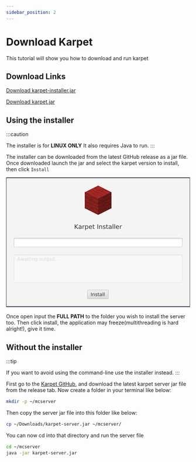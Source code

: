 ```yaml
---
sidebar_position: 2
---
```


# Download Karpet
This tutorial will show you how to download and run karpet


## Download Links
<a class="button button--secondary button--lg" href="https://github.com/Interfiber/Karpet/releases/download/alpha-0.0.1/karpet_installer.zip">Download karpet-installer.jar</a>
<p></p>
<a class="button button--secondary button--lg" href="https://github.com/Interfiber/Karpet/releases/download/alpha-0.0.1/karpet-server-0.0.1.jar">Download karpet.jar</a>

## Using the installer
:::caution

The installer is for **LINUX ONLY**
It also requires Java to run.
:::

The installer can be downloaded from the latest GitHub release as a jar file.
Once downloaded launch the jar and select the karpet version to install, then click ```Install```

![Karpet installer](/img/installer.png)

Once open input the **FULL PATH** to the folder you wish to install the server too. Then click install, the application may freeze(multithreading is hard alright!), give it time.

## Without the installer
:::tip

If you want to avoid using the command-line use the installer instead.
:::

First go to the [Karpet GitHub](https://github.com/Interfiber/Karpet.git), and download the latest karpet server jar file from the release tab. Now create a folder in your terminal like below:
```bash
mkdir -p ~/mcserver
```
Then copy the server jar file into this folder like below:
```bash
cp ~/Downloads/karpet-server.jar ~/mcserver/
```
You can now cd into that directory and run the server file
```bash
cd ~/mcserver
java -jar karpet-server.jar
```
